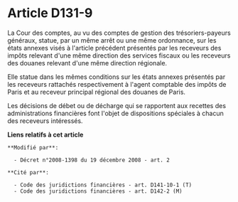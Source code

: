 # Article D131-9

La Cour des comptes, au vu des comptes de gestion des trésoriers-payeurs généraux, statue, par un même arrêt ou une même
ordonnance, sur les états annexes visés à l'article précédent présentés par les receveurs des impôts relevant d'une même
direction des services fiscaux ou les receveurs des douanes relevant d'une même direction régionale.

Elle statue dans les mêmes conditions sur les états annexes présentés par les receveurs rattachés respectivement à l'agent
comptable des impôts de Paris et au receveur principal régional des douanes de Paris.

Les décisions de débet ou de décharge qui se rapportent aux recettes des administrations financières font l'objet de
dispositions spéciales à chacun des receveurs intéressés.

**Liens relatifs à cet article**

	**Modifié par**:

	  - Décret n°2008-1398 du 19 décembre 2008 - art. 2

	**Cité par**:

	  - Code des juridictions financières - art. D141-10-1 (T)
	  - Code des juridictions financières - art. D142-2 (M)
